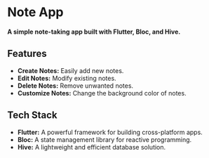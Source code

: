 
# Note App

**A simple note-taking app built with Flutter, Bloc, and Hive.**

## Features
* **Create Notes:** Easily add new notes.
* **Edit Notes:** Modify existing notes.
* **Delete Notes:** Remove unwanted notes.
* **Customize Notes:** Change the background color of notes.

## Tech Stack
* **Flutter:** A powerful framework for building cross-platform apps.
* **Bloc:** A state management library for reactive programming.
* **Hive:** A lightweight and efficient database solution.


   
